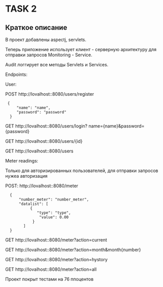 # TASK 2

## Краткое описание
В проект добавлены aspectj, servlets.

Теперь приложение использует клиент - серверную архитектуру для отправки запросов Monitoring - Service.

Audit логгирует все методы Servlets и Services.

Endpoints:

User:

POST http://lovalhost::8080/users/register

     {
         "name": "name",
         "password": "password"
      }
      
GET  http://lovalhost::8080/users/login? name={name}&password={password}

GET  http://lovalhost::8080/users/{id}

GET  http://lovalhost::8080/users

Meter readings:

Только для авторизированных пользователей, для отправки запросов нужеа авторизация

POST: http://lovalhost::8080/meter

      {    
          "number_meter": "number_meter",
          "datalist": [
               {
                  "type": "type",
                   "value": 0.00
                }
            ]
      }
      
GET   http://lovalhost::8080/meter?action=current

GET   http://lovalhost::8080/meter?action=month&month{number}

GET   http://lovalhost::8080/meter?action=hystory

GET   http://lovalhost::8080/meter?action=all

Проект покрыт тестами на 76 ппоцентов
